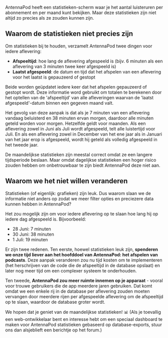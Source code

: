 AntennaPod heeft een statistieken-scherm waar je het aantal luisteruren per abonnement en per maand kunt bekijken. Maar deze statistieken zijn niet altijd zo precies als ze zouden kunnen zijn.

## Waarom de statistieken niet precies zijn

Om statistieken bij te houden, verzamelt AntennaPod twee dingen voor iedere aflevering:

* **Afspeeltijd**: hoe lang de aflevering afgespeeld is (bijv. 6 minuten als een aflevering van 3 minuten twee keer afgespeeld is)
* **Laatst afgespeeld**: de datum en tijd dat het afspelen van een aflevering voor het laatst is gepauzeerd of gestopt

Beide worden geüpdatet iedere keer dat het afspelen gepauzeerd of gestopt wordt. Deze informatie word gebruikt om totalen te berekenen door het optellen van de 'afspeeltijd' van alle afleveringen waarvan de 'laatst afgespeeld'-datum binnen een gegeven maand valt.

Het gevolg van deze aanpak is dat als je 7 minuten van een aflevering vandaag beluisterd en 38 minuten ervan morgen, daardoor alle minuten geteld worden voor morgen. Hetzelfde geldt voor maanden. Als een aflevering zowel in Juni als Juli wordt afgespeeld, telt alle luistertijd voor Juli. En als een aflevering zowel in December van het ene jaar als in Januari van het jaar erop is afgespeeld, wordt hij geteld als volledig afgespeeld in het tweede jaar.

De maandelijkse statistieken zijn meestal correct omdat ze een langere tijdsperiode beslaan. Maar omdat dagelijkse statistieken een hoger risico zouden hebben om onbetrouwbaar te zijn biedt AntennaPod deze niet aan.

## Waarom we het niet willen veranderen

Statistieken (of eigenlijk: grafieken) zijn leuk. Dus waarom slaan we de informatie niet anders op zodat we meer filter opties en preciezere data kunnen hebben in AntennaPod?

Het zou mogelijk zijn om voor iedere aflevering op te slaan hoe lang hij op iedere dag afgespeeld is. Bijvoorbeeld:

* 28 Juni: 7 minuten
* 30 Juni: 38 minuten
* 1 Juli: 19 minuten

Er zijn twee redenen. Ten eerste, hoewel statistieken leuk zijn, **spenderen we onze tijd liever aan het hoofddoel van AntennaPod: het afspelen van podcasts**. Deze aanpak veranderen zou nu tijd kosten om te implementeren (het herschrijven van de code die de afspeeltijd in de database opslaat) en later nog meer tijd om een complexer systeem te onderhouden.

Ten tweede, **AntennaPod zou meer ruimte innemen op je apparaat** - vooral voor trouwe gebruikers die de app meerdere jaren gebruiken. Dat komt omdat we een enkele rij in de database per aflevering zouden moeten vervangen door meerdere rijen per afgespeelde aflevering om de afspeeltijd op te slaan, waardoor de database groter wordt.

We hopen dat je geniet van de maandelijkse statistieken! 📊 (Als je toevallig een web-ontwikkelaar bent en interesse hebt om een speciaal dashboard te maken voor AntennaPod statistieken gebaseerd op database-exports, stuur ons dan alsjeblieft een berichtje op het forum.)
